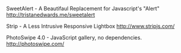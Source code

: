 SweetAlert - A Beautifaul Replacement for Javascript's "Alert"
http://tristanedwards.me/sweetalert

Strip - A Less Intrusive Responsive Lightbox
http://www.stripjs.com/

PhotoSwipe 4.0 - JavaScript gallery, no dependencies.
http://photoswipe.com/
